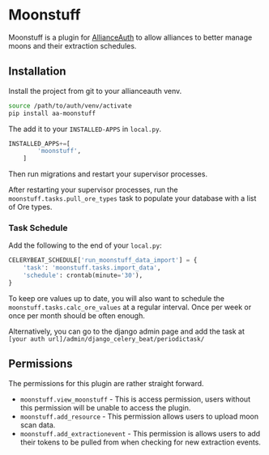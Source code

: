 # Moonstuff

Moonstuff is a plugin for [AllianceAuth](https://gitlab.com/allianceauth/allianceauth) to allow alliances to better manage moons and their
extraction schedules.

## Installation

Install the project from git to your allianceauth venv.

```bash
source /path/to/auth/venv/activate
pip install aa-moonstuff
```

The add it to your `INSTALLED-APPS` in `local.py`.
```python
INSTALLED_APPS+=[
        'moonstuff',
    ]
```

Then run migrations and restart your supervisor processes.

After restarting your supervisor processes, run the `moonstuff.tasks.pull_ore_types` task to populate your database with a list of Ore types.

### Task Schedule
Add the following to the end of your `local.py`:
```python
CELERYBEAT_SCHEDULE['run_moonstuff_data_import'] = {
    'task': 'moonstuff.tasks.import_data',
    'schedule': crontab(minute='30'),
}
```

To keep ore values up to date, you will also want to schedule the `moonstuff.tasks.calc_ore_values` at a regular interval. Once per week or once per month should be often enough.

Alternatively, you can go to the django admin page and add the task at `[your auth url]/admin/django_celery_beat/periodictask/` 

## Permissions

The permissions for this plugin are rather straight forward.

* `moonstuff.view_moonstuff` - This is access permission, users without this permission will be unable to access the plugin.
* `moonstuff.add_resource` - This permission allows users to upload moon scan data.
* `moonstuff.add_extractionevent` - This permission is allows users to add their tokens to be pulled from when checking for new extraction events. 
 